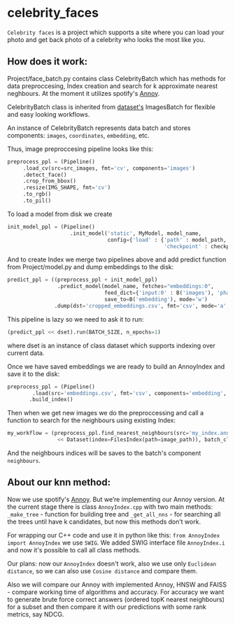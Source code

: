 # celebrity_faces

`Celebrity faces` is a project which supports a site where you can load your photo and get back photo of
a celebrity who looks the most like you.

## How does it work:
Project/face_batch.py contains class CelebrityBatch which has methods for data preproccesing, Index creation and search for k approximate nearest neghbours. At the moment it utilizes spotify's [Annoy](https://github.com/spotify/annoy).

CelebrityBatch class is inherited from [dataset's](https://github.com/analysiscenter/dataset) ImagesBatch 
for flexible and easy looking workflows.

An instance of CelebrityBatch represents data batch and stores components: `images`, `coordinates`, `embedding`, etc.

Thus, image preproccesing pipeline looks like this:

```python
preprocess_ppl = (Pipeline()
     .load_cv(src=src_images, fmt='cv', components='images')
     .detect_face()
     .crop_from_bbox()          
     .resize(IMG_SHAPE, fmt='cv')
     .to_rgb()
     .to_pil()
```

To load a model from disk we create

```python
init_model_ppl = (Pipeline()
                    .init_model('static', MyModel, model_name,
                                config={'load' : {'path' : model_path, 'graph': model_name + '.meta',
                                                  'checkpoint' : checkpoint_path}, 'build': False}))
```

And to create Index we merge two pipelines above and add predict function from Project/model.py and dump embeddings to the disk:

```python
predict_ppl = ((preprocess_ppl + init_model_ppl)
                .predict_model(model_name, fetches="embeddings:0",
                               feed_dict={'input:0' : B('images'), 'phase_train:0' : False},
                               save_to=B('embedding'), mode='w')
               .dump(dst='cropped_embeddings.csv', fmt='csv', mode='a', components=['embedding'], header=False)

```

This pipeline is lazy so we need to ask it to run:

```python
(predict_ppl << dset).run(BATCH_SIZE, n_epochs=1)
```
where dset is an instance of class dataset which supports indexing over current data.

Once we have saved embeddings we are ready to build an AnnoyIndex and save it to the disk:
```python
preprocess_ppl = (Pipeline()
     	.load(src='embeddings.csv', fmt='csv', components='embedding', index_col='file_name', post=load_func)
       .build_index()
```

Then when we get new images we do the preproccessing and call a function to search for the neighbours using existing Index:

```python
my_workflow = (preprocess_ppl.find_nearest_neighbours(src='my_index.ann', k_neighbours=6)
				<< Dataset(index=FilesIndex(path=image_path)), batch_class=CelebrityBatch))
```

And the neighbours indices will be saves to the batch's component `neighbours`.

## About our knn method:
Now we use spotify's [Annoy](https://github.com/spotify/annoy). But we’re implementing our Annoy version. At the current stage there is class `AnnoyIndex.cpp` with two main methods: ```_make_tree``` - function for building tree and ```_get_all_nns``` - for searching all the trees until have k candidates, but now this methods don’t work.

 For wrapping our C++ code and use it in python like this: ```from AnnoyIndex import AnnoyIndex``` we use `SWIG`. We added SWIG interface file `AnnoyIndex.i` and now it's possible to call all class methods.
 
 Our plans: now our ```AnnoyIndex``` doesn't work, also we use only `Euclidean distance`, so we can also use `Сosine distance` and compare them.

 Also we will compare our Annoy with implemented Annoy, HNSW and FAISS - compare working time of algorithms and accuracy. For accuracy we want to generate brute force correct answers (ordered topK nearest neighbours) for a subset and then compare it with our predictions with some rank metrics, say NDCG.
